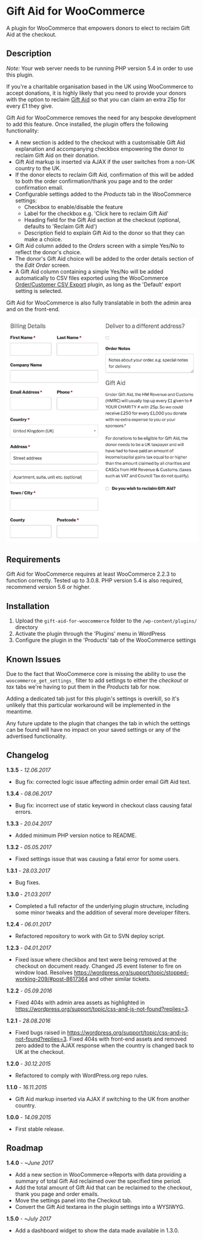 # Gift Aid for WooCommerce

A plugin for WooCommerce that empowers donors to elect to reclaim Gift Aid at the checkout.

## Description

*Note:* Your web server needs to be running PHP version 5.4 in order to use this plugin.

If you're a charitable organisation based in the UK using WooCommerce to accept donations, it is highly likely that you need to provide your donors with the option to reclaim [Gift Aid](https://www.gov.uk/donating-to-charity/gift-aid) so that you can claim an extra 25p for every £1 they give.

Gift Aid for WooCommerce removes the need for any bespoke development to add this feature. Once installed, the plugin offers the following functionality:

- A new section is added to the checkout with a customisable Gift Aid explanation and accompanying checkbox empowering the donor to reclaim Gift Aid on their donation.
- Gift Aid markup is inserted via AJAX if the user switches from a non-UK country to the UK.
- If the donor elects to reclaim Gift Aid, confirmation of this will be added to both the order confirmation/thank you page and to the order confirmation email.
- Configurable settings added to the *Products* tab in the WooCommerce settings:
    - Checkbox to enable/disable the feature
    - Label for the checkbox e.g. 'Click here to reclaim Gift Aid'
    - Heading field for the Gift Aid section at the checkout (optional, defaults to 'Reclaim Gift Aid')
    - Description field to explain Gift Aid to the donor so that they can make a choice.
- Gift Aid column added to the *Orders* screen with a simple Yes/No to reflect the donor's choice.
- The donor's Gift Aid choice will be added to the order details section of the *Edit Order* screen.
- A Gift Aid column containing a simple Yes/No will be added automatically to CSV files exported using the WooCommerce [Order/Customer CSV Export](http://www.woothemes.com/products/ordercustomer-csv-export/) plugin, as long as the 'Default' export setting is selected.

Gift Aid for WooCommerce is also fully translatable in both the admin area and on the front-end.

![Example of the Gift Aid plugin in use](gift-aid.png?raw=true)

## Requirements

Gift Aid for WooCommerce requires at least WooCommerce 2.2.3 to function correctly. Tested up to 3.0.8. PHP version 5.4 is also required, recommend version 5.6 or higher.

## Installation

1. Upload the `gift-aid-for-woocommerce` folder to the `/wp-content/plugins/` directory
2. Activate the plugin through the 'Plugins' menu in WordPress
3. Configure the plugin in the 'Products' tab of the WooCommerce settings

## Known Issues

Due to the fact that WooCommerce core is missing the ability to use the `woocommerce_get_settings_` filter to add settings to either the *checkout* or *tax* tabs we're having to put them in the *Products* tab for now.

Adding a dedicated tab just for this plugin's settings is overkill, so it's unlikely that this particular workaround will be implemented in the meantime.

Any future update to the plugin that changes the tab in which the settings can be found will have no impact on your saved settings or any of the advertised functionality.

## Changelog

**1.3.5** - *12.06.2017*
- Bug fix: corrected logic issue affecting admin order email Gift Aid text.

**1.3.4** - *08.06.2017*
- Bug fix: incorrect use of static keyword in checkout class causing fatal errors.

**1.3.3** - *20.04.2017*
- Added minimum PHP version notice to README.

**1.3.2** - *05.05.2017*
- Fixed settings issue that was causing a fatal error for some users.

**1.3.1** - *28.03.2017*
- Bug fixes.

**1.3.0** - *21.03.2017*
- Completed a full refactor of the underlying plugin structure, including some minor tweaks and the addition of several more developer filters.

**1.2.4** - *06.01.2017*
- Refactored repository to work with Git to SVN deploy script.

**1.2.3** - *04.01.2017*
- Fixed issue where checkbox and text were being removed at the checkout on document ready. Changed JS event listener to fire on window load. Resolves https://wordpress.org/support/topic/stopped-working-209/#post-8617364 and other similar tickets.

**1.2.2** - *05.09.2016*
- Fixed 404s with admin area assets as highlighted in https://wordpress.org/support/topic/css-and-js-not-found?replies=3.

**1.2.1** - *28.08.2016*
- Fixed bugs raised in https://wordpress.org/support/topic/css-and-js-not-found?replies=3. Fixed 404s with front-end assets and removed zero added to the AJAX response when the country is changed back to UK at the checkout.

**1.2.0** - *30.12.2015*
- Refactored to comply with WordPress.org repo rules.

**1.1.0** - *16.11.2015*
- Gift Aid markup inserted via AJAX if switching to the UK from another country.

**1.0.0** - *14.09.2015*
- First stable release.

## Roadmap

**1.4.0** - *~June 2017*
- Add a new section in WooCommerce->Reports with data providing a summary of total Gift Aid reclaimed over the specified time period.
- Add the total amount of Gift Aid that can be reclaimed to the checkout, thank you page and order emails.
- Move the settings panel into the Checkout tab.
- Convert the Gift Aid textarea in the plugin settings into a WYSIWYG.

**1.5.0** - *~July 2017*
 - Add a dashboard widget to show the data made available in 1.3.0.
